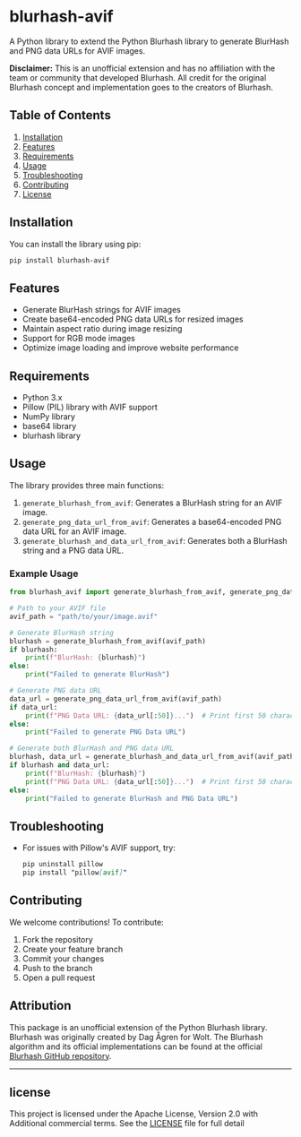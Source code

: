 
# blurhash-avif

A Python library to extend the Python Blurhash library to generate BlurHash and PNG data URLs for AVIF images.

**Disclaimer:** This is an unofficial extension and has no affiliation with the team or community that developed Blurhash. All credit for the original Blurhash concept and implementation goes to the creators of Blurhash.

## Table of Contents

1. [Installation](#installation)
2. [Features](#features)
3. [Requirements](#requirements)
4. [Usage](#usage)
5. [Troubleshooting](#troubleshooting)
6. [Contributing](#contributing)
7. [License](#license)

## Installation

You can install the library using pip:

```zsh
pip install blurhash-avif
```

## Features

- Generate BlurHash strings for AVIF images
- Create base64-encoded PNG data URLs for resized images
- Maintain aspect ratio during image resizing
- Support for RGB mode images
- Optimize image loading and improve website performance

## Requirements

- Python 3.x
- Pillow (PIL) library with AVIF support
- NumPy library
- base64 library
- blurhash library

## Usage

The library provides three main functions:

1. `generate_blurhash_from_avif`: Generates a BlurHash string for an AVIF image.
2. `generate_png_data_url_from_avif`: Generates a base64-encoded PNG data URL for an AVIF image.
3. `generate_blurhash_and_data_url_from_avif`: Generates both a BlurHash string and a PNG data URL.

### Example Usage

```python
from blurhash_avif import generate_blurhash_from_avif, generate_png_data_url_from_avif, generate_blurhash_and_data_url_from_avif

# Path to your AVIF file
avif_path = "path/to/your/image.avif"

# Generate BlurHash string
blurhash = generate_blurhash_from_avif(avif_path)
if blurhash:
    print(f"BlurHash: {blurhash}")
else:
    print("Failed to generate BlurHash")

# Generate PNG data URL
data_url = generate_png_data_url_from_avif(avif_path)
if data_url:
    print(f"PNG Data URL: {data_url[:50]}...")  # Print first 50 characters
else:
    print("Failed to generate PNG Data URL")

# Generate both BlurHash and PNG data URL
blurhash, data_url = generate_blurhash_and_data_url_from_avif(avif_path)
if blurhash and data_url:
    print(f"BlurHash: {blurhash}")
    print(f"PNG Data URL: {data_url[:50]}...")  # Print first 50 characters
else:
    print("Failed to generate BlurHash and PNG Data URL")
```

## Troubleshooting

- For issues with Pillow's AVIF support, try:

  ```markdown
  pip uninstall pillow
  pip install "pillow[avif]"
  ```

## Contributing

We welcome contributions! To contribute:

1. Fork the repository
2. Create your feature branch
3. Commit your changes
4. Push to the branch
5. Open a pull request

## Attribution

This package is an unofficial extension of the Python Blurhash library. Blurhash was originally created by Dag Ågren for Wolt. The Blurhash algorithm and its official implementations can be found at the official [Blurhash GitHub repository](https://github.com/woltapp/blurhash).

---

## license

This project is licensed under the Apache License, Version 2.0 with Additional commercial terms. See the [LICENSE](LICENSE) file for full detail
